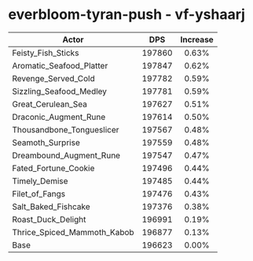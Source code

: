 # everbloom-tyran-push - vf-yshaarj
| Actor | DPS | Increase |
|---|:---:|:---:|
|Feisty_Fish_Sticks|197860|0.63%|
|Aromatic_Seafood_Platter|197847|0.62%|
|Revenge_Served_Cold|197782|0.59%|
|Sizzling_Seafood_Medley|197781|0.59%|
|Great_Cerulean_Sea|197627|0.51%|
|Draconic_Augment_Rune|197614|0.50%|
|Thousandbone_Tongueslicer|197567|0.48%|
|Seamoth_Surprise|197559|0.48%|
|Dreambound_Augment_Rune|197547|0.47%|
|Fated_Fortune_Cookie|197496|0.44%|
|Timely_Demise|197485|0.44%|
|Filet_of_Fangs|197476|0.43%|
|Salt_Baked_Fishcake|197376|0.38%|
|Roast_Duck_Delight|196991|0.19%|
|Thrice_Spiced_Mammoth_Kabob|196877|0.13%|
|Base|196623|0.00%|
